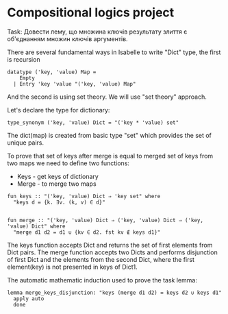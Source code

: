 # Compositional logics project

Task: Довести лему, що множина ключів результату злиття є об'єднанням множин ключів аргументів.

There are several fundamental ways in Isabelle to write "Dict" type, the first is recursion
```
datatype ('key, 'value) Map =
    Empty
  | Entry 'key 'value "('key, 'value) Map"
```

And the second is using set theory. We will use "set theory" approach.


Let's declare the type for dictionary:
```
type_synonym ('key, 'value) Dict = "('key * 'value) set"
```

The dict(map) is created from basic type "set" which provides the set of unique pairs.

To prove that set of keys after merge is equal to merged set of keys from two maps we need to define two functions:

- Keys - get keys of dictionary
- Merge - to merge two maps

```
fun keys :: "('key, 'value) Dict ⇒ 'key set" where
  "keys d = {k. ∃v. (k, v) ∈ d}"


fun merge :: "('key, 'value) Dict ⇒ ('key, 'value) Dict ⇒ ('key, 'value) Dict" where
  "merge d1 d2 = d1 ∪ {kv ∈ d2. fst kv ∉ keys d1}" 
```

The keys function accepts Dict and returns the set of first elements from Dict pairs.
The merge function accepts two Dicts and performs disjunction of first Dict and the elements from the second Dict, where the first element(key) is not presented in keys of Dict1. 

The automatic mathematic induction used to prove the task lemma:
```
lemma merge_keys_disjunction: "keys (merge d1 d2) = keys d2 ∪ keys d1"
  apply auto
  done
```